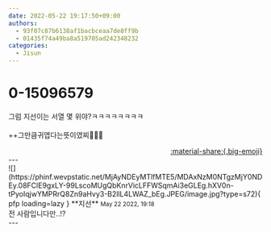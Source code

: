 ```yaml
---
date: 2022-05-22 19:17:50+09:00
authors:
  - 93f07c87b6138af1bacbceaa7de8ff9b
  - 01435f74a49ba8a519705ad242348232
categories:
  - Jisun
---
```


# 0-15096579

<div class="post-container" markdown="1">
<div class="content-container md-sidebar__scrollwrap" markdown="1">

그럼 지선이는 서열 몇 위야?ㅋㅋㅋㅋㅋㅋㅋㅋ<br><br>++그만큼귀엽다는뜻이였찌🤍🤍🤍

</div>
</div>

<div style="text-align: right;" markdown="1">
<a href="https://weverse.io/fromis9/fanpost/0-15096579" style="text-align: right;">:material-share:{.big-emoji}</a>
</div>
---

<div class="comments-container md-sidebar__scrollwrap" markdown="1">
<div class="comment" markdown="1">
<div class='id-container' markdown="1">
![](https://phinf.wevpstatic.net/MjAyNDEyMTlfMTE5/MDAxNzM0NTgzMjY0NDEy.08FClE9gxLY-99LscoMUgQbKnrVicLFFWSqmAi3eGLEg.hXV0n-tPyoIqjwYMPRrQ8Zn9aHvy3-B2llL4LWAZ_bEg.JPEG/image.jpg?type=s72){ pfp loading=lazy }
**<span class="artist">지선</span>** <small>May 22 2022, 19:18</small><br>
</div>
<div class='comment-body' markdown="1">
전 사람입니다만..!?
</div>
</div>
</div>
---
